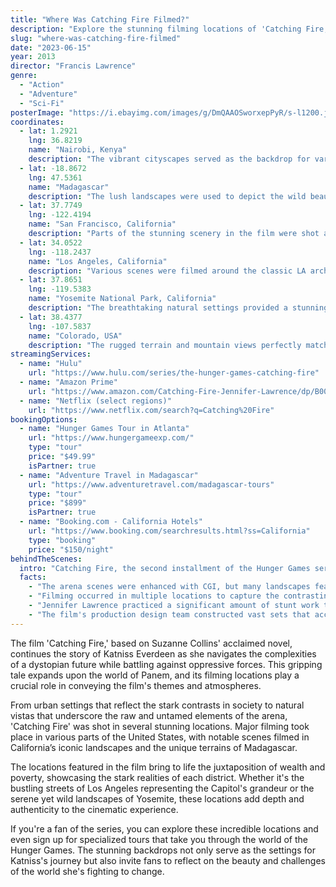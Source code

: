 ```yaml
---
title: "Where Was Catching Fire Filmed?"
description: "Explore the stunning filming locations of 'Catching Fire,' showcasing a blend of breathtaking landscapes and intricate sets that brought the Hunger Games to life."
slug: "where-was-catching-fire-filmed"
date: "2023-06-15"
year: 2013
director: "Francis Lawrence"
genre:
  - "Action"
  - "Adventure"
  - "Sci-Fi"
posterImage: "https://i.ebayimg.com/images/g/DmQAAOSworxepPyR/s-l1200.jpg"
coordinates:
  - lat: 1.2921
    lng: 36.8219
    name: "Nairobi, Kenya"
    description: "The vibrant cityscapes served as the backdrop for various scenes set in District 12."
  - lat: -18.8672
    lng: 47.5361
    name: "Madagascar"
    description: "The lush landscapes were used to depict the wild beauty of the arena."
  - lat: 37.7749
    lng: -122.4194
    name: "San Francisco, California"
    description: "Parts of the stunning scenery in the film were shot around the Golden Gate Bridge."
  - lat: 34.0522
    lng: -118.2437
    name: "Los Angeles, California"
    description: "Various scenes were filmed around the classic LA architecture and landscapes."
  - lat: 37.8651
    lng: -119.5383
    name: "Yosemite National Park, California"
    description: "The breathtaking natural settings provided a stunning backdrop for the arena sequences."
  - lat: 38.4377
    lng: -107.5837
    name: "Colorado, USA"
    description: "The rugged terrain and mountain views perfectly matched the film's dystopian vibe."
streamingServices:
  - name: "Hulu"
    url: "https://www.hulu.com/series/the-hunger-games-catching-fire"
  - name: "Amazon Prime"
    url: "https://www.amazon.com/Catching-Fire-Jennifer-Lawrence/dp/B00K19JY5A"
  - name: "Netflix (select regions)"
    url: "https://www.netflix.com/search?q=Catching%20Fire"
bookingOptions:
  - name: "Hunger Games Tour in Atlanta"
    url: "https://www.hungergameexp.com/"
    type: "tour"
    price: "$49.99"
    isPartner: true
  - name: "Adventure Travel in Madagascar"
    url: "https://www.adventuretravel.com/madagascar-tours"
    type: "tour"
    price: "$899"
    isPartner: true
  - name: "Booking.com - California Hotels"
    url: "https://www.booking.com/searchresults.html?ss=California"
    type: "booking"
    price: "$150/night"
behindTheScenes:
  intro: "Catching Fire, the second installment of the Hunger Games series, took the production crew to spectacular locations across the globe, blending real-world beauty with the film's dystopian themes."
  facts:
    - "The arena scenes were enhanced with CGI, but many landscapes featured were carefully chosen for their raw beauty."
    - "Filming occurred in multiple locations to capture the contrasting environments of the different districts."
    - "Jennifer Lawrence practiced a significant amount of stunt work to prepare for her role, including extensive archery training."
    - "The film's production design team constructed vast sets that accurately reflected the opulence of the Capitol and the poverty of District 12."
---
```



<CatchingFireGuide />

The film 'Catching Fire,' based on Suzanne Collins' acclaimed novel, continues the story of Katniss Everdeen as she navigates the complexities of a dystopian future while battling against oppressive forces. This gripping tale expands upon the world of Panem, and its filming locations play a crucial role in conveying the film's themes and atmospheres.

From urban settings that reflect the stark contrasts in society to natural vistas that underscore the raw and untamed elements of the arena, 'Catching Fire' was shot in several stunning locations. Major filming took place in various parts of the United States, with notable scenes filmed in California’s iconic landscapes and the unique terrains of Madagascar.

The locations featured in the film bring to life the juxtaposition of wealth and poverty, showcasing the stark realities of each district. Whether it's the bustling streets of Los Angeles representing the Capitol's grandeur or the serene yet wild landscapes of Yosemite, these locations add depth and authenticity to the cinematic experience.

If you're a fan of the series, you can explore these incredible locations and even sign up for specialized tours that take you through the world of the Hunger Games. The stunning backdrops not only serve as the settings for Katniss's journey but also invite fans to reflect on the beauty and challenges of the world she's fighting to change.
```
